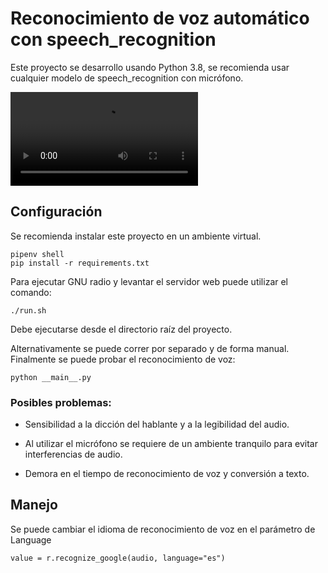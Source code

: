 # Reconocimiento de voz automático con speech_recognition

Este proyecto se desarrollo usando Python 3.8, se recomienda usar cualquier modelo de speech_recognition con micrófono.

![demo video](./docs/FM2Text.mp4)

## Configuración

Se recomienda instalar este proyecto en un ambiente virtual.

```
pipenv shell
pip install -r requirements.txt
```
Para ejecutar GNU radio y levantar el servidor web puede utilizar el comando:

```
./run.sh
```
Debe ejecutarse desde el directorio raíz del proyecto.

Alternativamente se puede correr por separado y de forma manual.
Finalmente se puede probar el reconocimiento de voz:

```
python __main__.py
```

### Posibles problemas:

* Sensibilidad a la dicción del hablante y a la legibilidad del audio. 

* Al utilizar el micrófono se requiere de un ambiente tranquilo para evitar interferencias de audio. 

* Demora en el tiempo de reconocimiento de voz y conversión a texto. 


## Manejo

Se puede cambiar el idioma de reconocimiento de voz en el parámetro de Language

```
value = r.recognize_google(audio, language="es")
```
